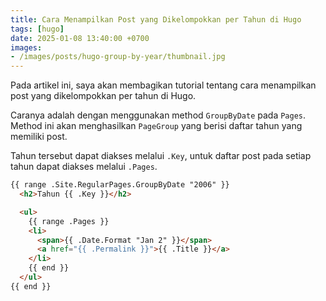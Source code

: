 ```yaml
---
title: Cara Menampilkan Post yang Dikelompokkan per Tahun di Hugo
tags: [hugo]
date: 2025-01-08 13:40:00 +0700
images:
- /images/posts/hugo-group-by-year/thumbnail.jpg
---
```


Pada artikel ini, saya akan membagikan tutorial tentang cara menampilkan post yang dikelompokkan per tahun di Hugo.

<!--more-->

Caranya adalah dengan menggunakan method `GroupByDate` pada `Pages`. Method ini akan menghasilkan `PageGroup` yang berisi daftar tahun yang memiliki post.

Tahun tersebut dapat diakses melalui `.Key`, untuk daftar post pada setiap tahun dapat diakses melalui `.Pages`.

```html
{{ range .Site.RegularPages.GroupByDate "2006" }}
  <h2>Tahun {{ .Key }}</h2>

  <ul>
    {{ range .Pages }}
    <li>
      <span>{{ .Date.Format "Jan 2" }}</span>
      <a href="{{ .Permalink }}">{{ .Title }}</a>
    </li>
    {{ end }}
  </ul>
{{ end }}
```